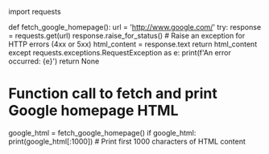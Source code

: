 import requests

def fetch_google_homepage():
    url = 'http://www.google.com/'
    try:
        response = requests.get(url)
        response.raise_for_status()  # Raise an exception for HTTP errors (4xx or 5xx)
        html_content = response.text
        return html_content
    except requests.exceptions.RequestException as e:
        print(f'An error occurred: {e}')
        return None

# Function call to fetch and print Google homepage HTML
google_html = fetch_google_homepage()
if google_html:
    print(google_html[:1000])  # Print first 1000 characters of HTML content
